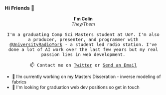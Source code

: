### Hi Friends 👋

<p align="center">
  <strong>I'm Colin</strong><br/><em>They/Them</em>
  <br/><br/>
  <samp>
I'm a graduating Comp Sci Masters student at UoY. I'm also a producer, presenter, and programmer with <a href='https://github.com/UniversityRadioYork/'>@UniversityRadioYork</a> - a student led radio station. I've done a lot of AI work over the last few years but my real passion lies in web development. 
     <br><br>📫 Contact me on <a href="https://twitter.com/Colin Roitt">Twitter</a> or <a href="mailto:me@colinroitt.uk">Send an Email</a>
  </samp>
</p>

- 🔭 I’m currently working on my Masters Disseration - inverse modeling of fabrics
- 💬 I'm looking for graduation web dev positions so get in touch
